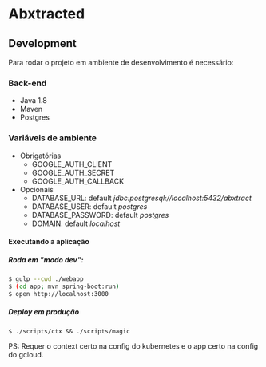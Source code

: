# Abxtracted

## Development
Para rodar o projeto em ambiente de desenvolvimento é necessário:

### Back-end
 - Java 1.8
 - Maven
 - Postgres


### Variáveis de ambiente
 - Obrigatórias
    - GOOGLE_AUTH_CLIENT
    - GOOGLE_AUTH_SECRET
    - GOOGLE_AUTH_CALLBACK
- Opcionais
    - DATABASE_URL: default *jdbc:postgresql://localhost:5432/abxtract*
    - DATABASE_USER: default *postgres*
    - DATABASE_PASSWORD: default *postgres*
    - DOMAIN: default *localhost*

#### Executando a aplicação

##### Roda em "modo dev":

```sh
$ gulp --cwd ./webapp
$ (cd app; mvn spring-boot:run)
$ open http://localhost:3000
```


##### Deploy em produção

```console
$ ./scripts/ctx && ./scripts/magic
```

PS: Requer o context certo na config do kubernetes e o app certo na config do
gcloud.
